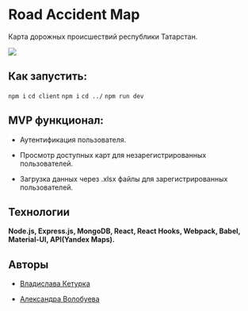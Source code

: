 
# Road Accident Map

  

Карта дорожных происшествий республики Татарстан.

  

![](preview.gif)

  

## Как запустить:

  

``npm i``
``cd client`` 
``npm i``
``cd ../``
``npm run dev``

  
  

## MVP функционал:

  

- Аутентификация пользователя.

- Просмотр доступных карт для незарегистрированных пользователей.

- Загрузка данных через .xlsx файлы для зарегистрированных пользователей.

  
  

## Технологии

  

**Node.js, Express.js, MongoDB, React, React Hooks, Webpack, Babel, Material-UI, API(Yandex Maps).**

  

## Авторы

  

-  [Владислава Кетурка](https://github.com/LevVPaname)

-  [Александра Волобуева](https://github.com/RabbitWithoutaHat/)

  
  
  
